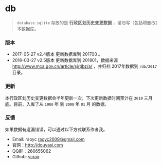 # db

>   `database.sqlite` 存放的是 **行政区划历史变更数据** ，请勿写（包括增删改）本数据库。


### 版本

- 2017-05-27 v2.4版本 更新数据库到 201703 。
- 2018-03-27 v2.5版本 更新数据库到 201801，数据来源 http://www.mca.gov.cn/article/sj/tjbz/a/ ，并归档 2017年数据到 `/db/2017` 目录。

### 更新

本行政区划历史变更数据会半年更新一次，下次更新数据时间预计在 `2019` 三月底。目前，入库了从 `1980` 年 到 `2008` 年 `01` 月 的数据。

### 反馈

如果数据有遗漏错误，可以通过以下方式联系作者我。

- Email: raoyc <raoyc2009@gmail.com>
- 官网：http://douyasi.com
- QQ群：260655062
- Github: [ycrao](https://github.com/ycrao)